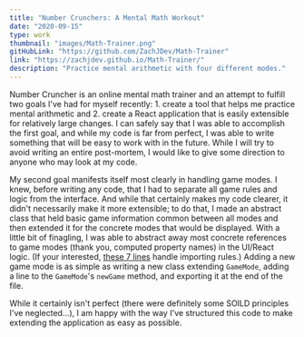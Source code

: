 ```yaml
---
title: "Number Crunchers: A Mental Math Workout"
date: "2020-09-15"
type: work
thumbnail: "images/Math-Trainer.png"
gitHubLink: "https://github.com/ZachJDev/Math-Trainer"
link: "https://zachjdev.github.io/Math-Trainer/"
description: "Practice mental arithmetic with four different modes."
---
```


Number Cruncher is an online mental math trainer and an attempt to fulfill two goals I've had for myself recently: 1. create a tool that helps me practice mental arithmetic and 2. create a React application that is easily extensible for relatively large changes. I can safely say that I was able to accomplish the first goal, and while my code is far from perfect, I was able to write something that will be easy to work with in the future. While I will try to avoid writing an entire post-mortem, I would like to give some direction to anyone who may look at my code.

 My second goal manifests itself most clearly in handling game modes. I knew, before writing any code, that I had to separate all game rules and logic from the interface. And while that certainly makes my code clearer, it didn't necessarily make it more extensible; to do that, I made an abstract class that held basic game information common between all modes and then extended it for the concrete modes that would be displayed. With a little bit of finagling, I was able to abstract away most concrete references to game modes (thank you, computed property names) in the UI/React logic. (If your interested, [these 7 lines](https://github.com/ZachJDev/Math-Trainer/blob/fa28a941e8d53a73b55cf95d59049472169a7156/src/Components/Options.js#L10) handle importing rules.) Adding a new game mode is as simple as writing a new class extending `GameMode`, adding a line to the `GameMode`'s `newGame` method, and exporting it at the end of the file.

While it certainly isn't perfect (there were definitely some SOILD principles I've neglected...), I am happy with the way I've structured this code to make extending the application as easy as possible.
